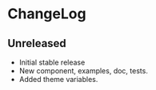ChangeLog
=========

Unreleased
-----------------
* Initial stable release
* New component, examples, doc, tests.
* Added theme variables.
